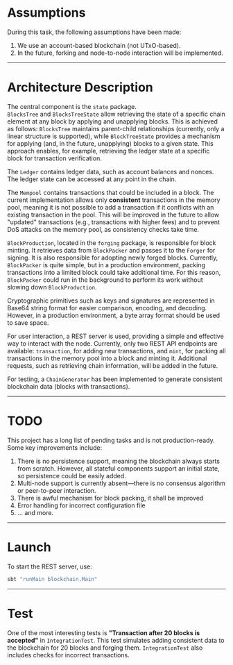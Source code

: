 # Assumptions

During this task, the following assumptions have been made:
1. We use an account-based blockchain (not UTxO-based).
2. In the future, forking and node-to-node interaction will be implemented.

---

# Architecture Description

The central component is the `state` package.  
`BlocksTree` and `BlocksTreeState` allow retrieving the state of a specific chain element at any block by applying and unapplying blocks. This is achieved as follows: `BlocksTree` maintains parent-child relationships (currently, only a linear structure is supported), while `BlockTreeState` provides a mechanism for applying (and, in the future, unapplying) blocks to a given state.
This approach enables, for example, retrieving the ledger state at a specific block for transaction verification.

The `Ledger` contains ledger data, such as account balances and nonces. The ledger state can be accessed at any point in the chain.

The `Mempool` contains transactions that could be included in a block. The current implementation allows only **consistent** transactions in the memory pool, meaning it is not possible to add a transaction if it conflicts with an existing transaction in the pool. This will be improved in the future to allow "updated" transactions (e.g., transactions with higher fees) and to prevent DoS attacks on the memory pool, as consistency checks take time.

`BlockProduction`, located in the `forging` package, is responsible for block minting. It retrieves data from `BlockPacker` and passes it to the `Forger` for signing. It is also responsible for adopting newly forged blocks. Currently, `BlockPacker` is quite simple, but in a production environment, packing transactions into a limited block could take additional time. For this reason, `BlockPacker` could run in the background to perform its work without slowing down `BlockProduction`.

Cryptographic primitives such as keys and signatures are represented in Base64 string format for easier comparison, encoding, and decoding. However, in a production environment, a byte array format should be used to save space.

For user interaction, a REST server is used, providing a simple and effective way to interact with the node. Currently, only two REST API endpoints are available: `transaction`, for adding new transactions, and `mint`, for packing all transactions in the memory pool into a block and minting it. Additional requests, such as retrieving chain information, will be added in the future.

For testing, a `ChainGenerator` has been implemented to generate consistent blockchain data (blocks with transactions).

---

# TODO
This project has a long list of pending tasks and is not production-ready. Some key improvements include:

1. There is no persistence support, meaning the blockchain always starts from scratch. However, all stateful components
   support an initial state, so persistence could be easily added.
2. Multi-node support is currently absent—there is no consensus algorithm or peer-to-peer interaction.
3. There is awful mechanism for block packing, it shall be improved
4. Error handling for incorrect configuration file
5. ... and more.

---

# Launch
To start the REST server, use:
```sh
sbt "runMain blockchain.Main"
```

---

# Test
One of the most interesting tests is **"Transaction after 20 blocks is accepted"** in `IntegrationTest`. This test simulates adding consistent data to the blockchain for 20 blocks and forging them. `IntegrationTest` also includes checks for incorrect transactions.